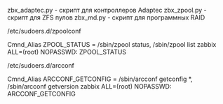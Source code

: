 zbx_adaptec.py - скрипт для контроллеров Adaptec
zbx_zpool.py - скрипт для ZFS пулов
zbx_md.py - скрипт для программных RAID

/etc/sudoers.d/zpoolconf

Cmnd_Alias ZPOOL_STATUS = /sbin/zpool status, /sbin/zpool list
zabbix ALL=(root) NOPASSWD: ZPOOL_STATUS

/etc/sudoers.d/arcconf

Cmnd_Alias ARCCONF_GETCONFIG = /sbin/arcconf getconfig *, /sbin/arcconf getversion
zabbix ALL=(root) NOPASSWD: ARCCONF_GETCONFIG
